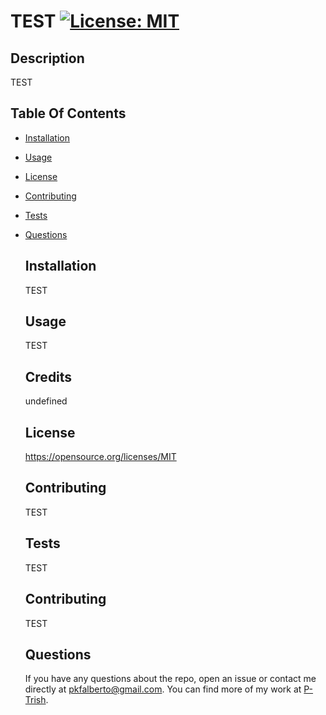  # TEST [![License: MIT](https://img.shields.io/badge/license-MIT-blue.svg)](https://opensource.org/licenses/MIT)
  
  ## Description
  TEST
  
  ## Table Of Contents
- [Installation](#installation)
- [Usage](#usage)
- [License](#license)
- [Contributing](contributing)
- [Tests](#tests)
- [Questions](#questions)

  ## Installation
  TEST
  
  ## Usage
  TEST
  
  ## Credits
  undefined
  
  ## License
  https://opensource.org/licenses/MIT
  
  ## Contributing
  TEST
  
  ## Tests
  TEST
  
  ## Contributing
  TEST
  
  ## Questions

  If you have any questions about the repo, open an issue or contact me directly at pkfalberto@gmail.com. You can find more of my work at [P-Trish](https://github.com/P-Trish/).
  
